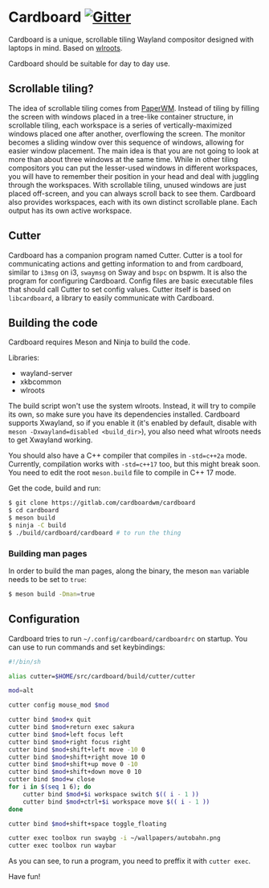 # Cardboard [![Gitter](https://badges.gitter.im/cardboard-wm/community.svg)](https://gitter.im/cardboard-wm/community)

Cardboard is a unique, scrollable tiling Wayland compositor designed with
laptops in mind. Based on [wlroots](https://github.com/swaywm/wlroots).

Cardboard should be suitable for day to day use.

## Scrollable tiling?

The idea of scrollable tiling comes from
[PaperWM](https://github.com/paperwm/PaperWM). Instead of tiling by filling the
screen with windows placed in a tree-like container structure, in scrollable
tiling, each workspace is a series of vertically-maximized windows placed one
after another, overflowing the screen. The monitor becomes a sliding window over
this sequence of windows, allowing for easier window placement. The main idea
is that you are not going to look at more than about three windows at the same
time. While in other tiling compositors you can put the lesser-used windows in
different workspaces, you will have to remember their position in your head and
deal with juggling through the workspaces. With scrollable tiling, unused
windows are just placed off-screen, and you can always scroll back to see them.
Cardboard also provides workspaces, each with its own distinct scrollable plane.
Each output has its own active workspace.

## Cutter

Cardboard has a companion program named Cutter. Cutter is a tool for
communicating actions and getting information to and from cardboard, similar to
`i3msg` on i3, `swaymsg` on Sway and `bspc` on bspwm. It is also the program for
configuring Cardboard. Config files are basic executable files that should call
Cutter to set config values. Cutter itself is based on `libcardboard`, a library
to easily communicate with Cardboard.

## Building the code

Cardboard requires Meson and Ninja to build the code.

Libraries:

* wayland-server
* xkbcommon
* wlroots

The build script won't use the system wlroots. Instead, it will try to compile
its own, so make sure you have its dependencies installed. Cardboard supports
Xwayland, so if you enable it (it's enabled by default, disable with `meson
-Dxwayland=disabled <build_dir>`), you
also need what wlroots needs to get Xwayland working.

You should also have a C++ compiler that compiles in `-std=c++2a` mode. Currently,
compilation works with `-std=c++17` too, but this might break soon. You need to
edit the root `meson.build` file to compile in C++ 17 mode.

Get the code, build and run:

``` sh
$ git clone https://gitlab.com/cardboardwm/cardboard
$ cd cardboard
$ meson build
$ ninja -C build
$ ./build/cardboard/cardboard # to run the thing
```

### Building man pages
In order to build the man pages, along the binary, the meson `man` variable
needs to be set to `true`:

```sh 
$ meson build -Dman=true
```

## Configuration

Cardboard tries to run `~/.config/cardboard/cardboardrc` on startup. You can use
to run commands and set keybindings:

``` sh
#!/bin/sh

alias cutter=$HOME/src/cardboard/build/cutter/cutter

mod=alt

cutter config mouse_mod $mod

cutter bind $mod+x quit
cutter bind $mod+return exec sakura
cutter bind $mod+left focus left
cutter bind $mod+right focus right
cutter bind $mod+shift+left move -10 0
cutter bind $mod+shift+right move 10 0
cutter bind $mod+shift+up move 0 -10
cutter bind $mod+shift+down move 0 10
cutter bind $mod+w close
for i in $(seq 1 6); do
	cutter bind $mod+$i workspace switch $(( i - 1 ))
	cutter bind $mod+ctrl+$i workspace move $(( i - 1 ))
done

cutter bind $mod+shift+space toggle_floating

cutter exec toolbox run swaybg -i ~/wallpapers/autobahn.png
cutter exec toolbox run waybar
```

As you can see, to run a program, you need to preffix it with `cutter exec`.

Have fun!
